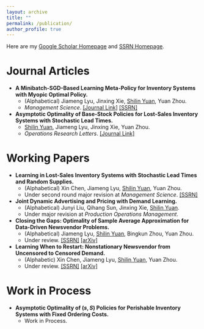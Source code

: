 ```yaml
---
layout: archive
title: ""
permalink: /publication/
author_profile: true
---
```

Here are my [Google Scholar Homepage](https://scholar.google.com/citations?user=tgT-yV8AAAAJ&hl=zh-CN) and [SSRN Homepage](https://papers.ssrn.com/sol3/cf_dev/AbsByAuth.cfm?per_id=5786131).

Journal Articles
==============
* **A Minibatch-SGD-Based Learning Meta-Policy for Inventory Systems with Myopic Optimal Policy.**
  - (Alphabetical) Jiameng Lyu, Jinxing Xie, <ins>Shilin Yuan</ins>, Yuan Zhou.
  - *Management Science*. [[Journal Link]](https://pubsonline.informs.org/doi/abs/10.1287/mnsc.2023.00920) [[SSRN]](https://papers.ssrn.com/sol3/papers.cfm?abstract_id=4390778)
* **Asymptotic Optimality of Base-Stock Policies for Lost-Sales Inventory Systems with Stochastic Lead Times.**
  - <ins>Shilin Yuan</ins>, Jiameng Lyu, Jinxing Xie, Yuan Zhou.
  - *Operations Research Letters*. [[Journal Link]](https://www.sciencedirect.com/science/article/abs/pii/S0167637724001329)


Working Papers
==============

* **Learning in Lost-Sales Inventory Systems with Stochastic Lead Times and Random Supplies.**
  - (Alphabetical) Xin Chen, Jiameng Lyu, <ins>Shilin Yuan</ins>, Yuan Zhou.
  - Under second round major revision at *Management Science*. [[SSRN]](https://papers.ssrn.com/sol3/papers.cfm?abstract_id=4671416)
* **Joint Dynamic Advertising and Pricing with Demand Learning.**
  - (Alphabetical) Junyi Liu, Qihang Sun, Jinxing Xie, <ins>Shilin Yuan</ins>.
  - Under major revision at *Production Operations Management*.
* **Closing the Gaps: Optimality of Sample Average Approximation for Data-Driven Newsvendor Problems.** 
  - (Alphabetical) Jiameng Lyu, <ins>Shilin Yuan</ins>, Bingkun Zhou, Yuan Zhou.
  - Under review. [[SSRN]](https://papers.ssrn.com/sol3/papers.cfm?abstract_id=4880063) [[arXiv]](http://arxiv.org/abs/2407.04900)
* **Learning When to Restart: Nonstationary Newsvendor from Uncensored to Censored Demand.**
  - (Alphabetic) Xin Chen, Jiameng Lyu, <ins>Shilin Yuan</ins>, Yuan Zhou.
  - Under review. [[SSRN]](https://papers.ssrn.com/sol3/papers.cfm?abstract_id=5519298) [[arXiv]](https://arxiv.org/abs/2509.18709)
 

Work in Process
==============

* **Asymptotic Optimality of $(s,S)$ Policies for Perishable Inventory Systems with Fixed Ordering Costs.**
  - Work in Process.
